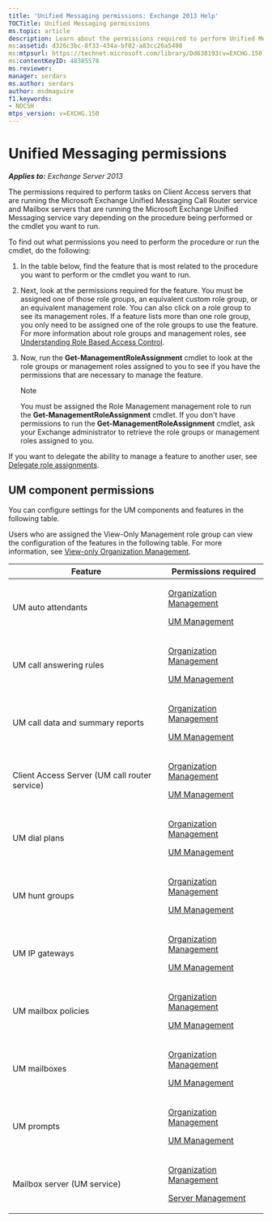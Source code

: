 ```yaml
---
title: 'Unified Messaging permissions: Exchange 2013 Help'
TOCTitle: Unified Messaging permissions
ms.topic: article
description: Learn about the permissions required to perform Unified Messaging tasks on Client Access servers and Mailbox servers.
ms:assetid: d326c3bc-8f33-434a-bf02-a83cc26a5498
ms:mtpsurl: https://technet.microsoft.com/library/Dd638193(v=EXCHG.150)
ms:contentKeyID: 48385578
ms.reviewer: 
manager: serdars
ms.author: serdars
author: msdmaguire
f1.keywords:
- NOCSH
mtps_version: v=EXCHG.150
---
```


# Unified Messaging permissions

_**Applies to:** Exchange Server 2013_

The permissions required to perform tasks on Client Access servers that are running the Microsoft Exchange Unified Messaging Call Router service and Mailbox servers that are running the Microsoft Exchange Unified Messaging service vary depending on the procedure being performed or the cmdlet you want to run.

To find out what permissions you need to perform the procedure or run the cmdlet, do the following:

1. In the table below, find the feature that is most related to the procedure you want to perform or the cmdlet you want to run.

2. Next, look at the permissions required for the feature. You must be assigned one of those role groups, an equivalent custom role group, or an equivalent management role. You can also click on a role group to see its management roles. If a feature lists more than one role group, you only need to be assigned one of the role groups to use the feature. For more information about role groups and management roles, see [Understanding Role Based Access Control](understanding-role-based-access-control-exchange-2013-help.md).

3. Now, run the **Get-ManagementRoleAssignment** cmdlet to look at the role groups or management roles assigned to you to see if you have the permissions that are necessary to manage the feature.

    > [!NOTE]
    > You must be assigned the Role Management management role to run the <STRONG>Get-ManagementRoleAssignment</STRONG> cmdlet. If you don't have permissions to run the <STRONG>Get-ManagementRoleAssignment</STRONG> cmdlet, ask your Exchange administrator to retrieve the role groups or management roles assigned to you.

If you want to delegate the ability to manage a feature to another user, see [Delegate role assignments](delegate-role-assignments-exchange-2013-help.md).

## UM component permissions

You can configure settings for the UM components and features in the following table.

Users who are assigned the View-Only Management role group can view the configuration of the features in the following table. For more information, see [View-only Organization Management](view-only-organization-management-exchange-2013-help.md).

<table>
<colgroup>
<col/>
<col/>
</colgroup>
<thead>
<tr class="header">
<th>Feature</th>
<th>Permissions required</th>
</tr>
</thead>
<tbody>
<tr class="odd">
<td><p>UM auto attendants</p></td>
<td><p><a href="organization-management-exchange-2013-help.md">Organization Management</a></p>
<p><a href="um-management-exchange-2013-help.md">UM Management</a></p></td>
</tr>
<tr class="even">
<td><p>UM call answering rules</p></td>
<td><p><a href="organization-management-exchange-2013-help.md">Organization Management</a></p>
<p><a href="um-management-exchange-2013-help.md">UM Management</a></p></td>
</tr>
<tr class="odd">
<td><p>UM call data and summary reports</p></td>
<td><p><a href="organization-management-exchange-2013-help.md">Organization Management</a></p>
<p><a href="um-management-exchange-2013-help.md">UM Management</a></p></td>
</tr>
<tr class="even">
<td><p>Client Access Server (UM call router service)</p></td>
<td><p><a href="organization-management-exchange-2013-help.md">Organization Management</a></p>
<p><a href="um-management-exchange-2013-help.md">UM Management</a></p></td>
</tr>
<tr class="odd">
<td><p>UM dial plans</p></td>
<td><p><a href="organization-management-exchange-2013-help.md">Organization Management</a></p>
<p><a href="um-management-exchange-2013-help.md">UM Management</a></p></td>
</tr>
<tr class="even">
<td><p>UM hunt groups</p></td>
<td><p><a href="organization-management-exchange-2013-help.md">Organization Management</a></p>
<p><a href="um-management-exchange-2013-help.md">UM Management</a></p></td>
</tr>
<tr class="odd">
<td><p>UM IP gateways</p></td>
<td><p><a href="organization-management-exchange-2013-help.md">Organization Management</a></p>
<p><a href="um-management-exchange-2013-help.md">UM Management</a></p></td>
</tr>
<tr class="even">
<td><p>UM mailbox policies</p></td>
<td><p><a href="organization-management-exchange-2013-help.md">Organization Management</a></p>
<p><a href="um-management-exchange-2013-help.md">UM Management</a></p></td>
</tr>
<tr class="odd">
<td><p>UM mailboxes</p></td>
<td><p><a href="organization-management-exchange-2013-help.md">Organization Management</a></p>
<p><a href="um-management-exchange-2013-help.md">UM Management</a></p></td>
</tr>
<tr class="even">
<td><p>UM prompts</p></td>
<td><p><a href="organization-management-exchange-2013-help.md">Organization Management</a></p>
<p><a href="um-management-exchange-2013-help.md">UM Management</a></p></td>
</tr>
<tr class="odd">
<td><p>Mailbox server (UM service)</p></td>
<td><p><a href="organization-management-exchange-2013-help.md">Organization Management</a></p>
<p><a href="server-management-exchange-2013-help.md">Server Management</a></p></td>
</tr>
</tbody>
</table>
